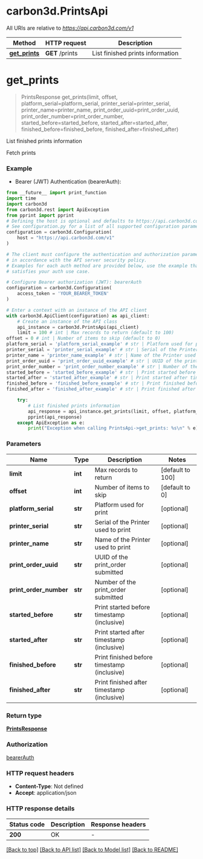 # carbon3d.PrintsApi

All URIs are relative to *https://api.carbon3d.com/v1*

Method | HTTP request | Description
------------- | ------------- | -------------
[**get_prints**](PrintsApi.md#get_prints) | **GET** /prints | List finished prints information


# **get_prints**
> PrintsResponse get_prints(limit, offset, platform_serial=platform_serial, printer_serial=printer_serial, printer_name=printer_name, print_order_uuid=print_order_uuid, print_order_number=print_order_number, started_before=started_before, started_after=started_after, finished_before=finished_before, finished_after=finished_after)

List finished prints information

Fetch prints

### Example

* Bearer (JWT) Authentication (bearerAuth):
```python
from __future__ import print_function
import time
import carbon3d
from carbon3d.rest import ApiException
from pprint import pprint
# Defining the host is optional and defaults to https://api.carbon3d.com/v1
# See configuration.py for a list of all supported configuration parameters.
configuration = carbon3d.Configuration(
    host = "https://api.carbon3d.com/v1"
)

# The client must configure the authentication and authorization parameters
# in accordance with the API server security policy.
# Examples for each auth method are provided below, use the example that
# satisfies your auth use case.

# Configure Bearer authorization (JWT): bearerAuth
configuration = carbon3d.Configuration(
    access_token = 'YOUR_BEARER_TOKEN'
)

# Enter a context with an instance of the API client
with carbon3d.ApiClient(configuration) as api_client:
    # Create an instance of the API class
    api_instance = carbon3d.PrintsApi(api_client)
    limit = 100 # int | Max records to return (default to 100)
offset = 0 # int | Number of items to skip (default to 0)
platform_serial = 'platform_serial_example' # str | Platform used for print (optional)
printer_serial = 'printer_serial_example' # str | Serial of the Printer used to print (optional)
printer_name = 'printer_name_example' # str | Name of the Printer used to print (optional)
print_order_uuid = 'print_order_uuid_example' # str | UUID of the print_order submitted (optional)
print_order_number = 'print_order_number_example' # str | Number of the print_order submitted (optional)
started_before = 'started_before_example' # str | Print started before timestamp (inclusive) (optional)
started_after = 'started_after_example' # str | Print started after timestamp (inclusive) (optional)
finished_before = 'finished_before_example' # str | Print finished before timestamp (inclusive) (optional)
finished_after = 'finished_after_example' # str | Print finished after timestamp (inclusive) (optional)

    try:
        # List finished prints information
        api_response = api_instance.get_prints(limit, offset, platform_serial=platform_serial, printer_serial=printer_serial, printer_name=printer_name, print_order_uuid=print_order_uuid, print_order_number=print_order_number, started_before=started_before, started_after=started_after, finished_before=finished_before, finished_after=finished_after)
        pprint(api_response)
    except ApiException as e:
        print("Exception when calling PrintsApi->get_prints: %s\n" % e)
```

### Parameters

Name | Type | Description  | Notes
------------- | ------------- | ------------- | -------------
 **limit** | **int**| Max records to return | [default to 100]
 **offset** | **int**| Number of items to skip | [default to 0]
 **platform_serial** | **str**| Platform used for print | [optional] 
 **printer_serial** | **str**| Serial of the Printer used to print | [optional] 
 **printer_name** | **str**| Name of the Printer used to print | [optional] 
 **print_order_uuid** | **str**| UUID of the print_order submitted | [optional] 
 **print_order_number** | **str**| Number of the print_order submitted | [optional] 
 **started_before** | **str**| Print started before timestamp (inclusive) | [optional] 
 **started_after** | **str**| Print started after timestamp (inclusive) | [optional] 
 **finished_before** | **str**| Print finished before timestamp (inclusive) | [optional] 
 **finished_after** | **str**| Print finished after timestamp (inclusive) | [optional] 

### Return type

[**PrintsResponse**](PrintsResponse.md)

### Authorization

[bearerAuth](../README.md#bearerAuth)

### HTTP request headers

 - **Content-Type**: Not defined
 - **Accept**: application/json

### HTTP response details
| Status code | Description | Response headers |
|-------------|-------------|------------------|
**200** | OK |  -  |

[[Back to top]](#) [[Back to API list]](../README.md#documentation-for-api-endpoints) [[Back to Model list]](../README.md#documentation-for-models) [[Back to README]](../README.md)

